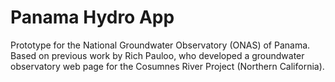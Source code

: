 # Panama Hydro App

Prototype for the National Groundwater Observatory (ONAS) of Panama. Based on previous work by Rich Pauloo, who developed a groundwater observatory web page for the Cosumnes River Project (Northern California).
